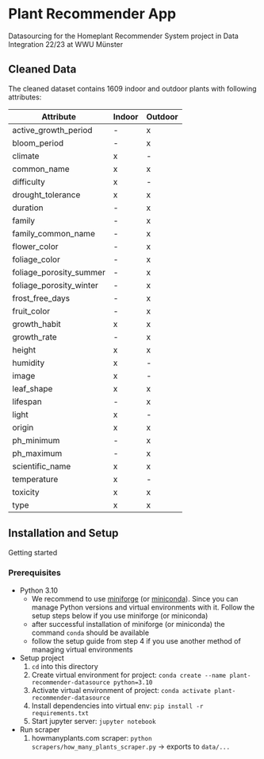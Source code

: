 # Plant Recommender App
Datasourcing for the Homeplant Recommender System project in Data Integration 22/23 at WWU Münster

## Cleaned Data

The cleaned dataset contains 1609 indoor and outdoor plants with following attributes:

| Attribute               | Indoor | Outdoor |
|-------------------------|--------|---------|
| active_growth_period    | -      | x       |
| bloom_period            | -      | x       |
| climate                 | x      | -       |
| common_name             | x      | x       |
| difficulty              | x      | -       |
| drought_tolerance       | x      | x       |
| duration                | -      | x       |
| family                  | -      | x       |
| family_common_name      | -      | x       |
| flower_color            | -      | x       |
| foliage_color           | -      | x       |
| foliage_porosity_summer | -      | x       |
| foliage_porosity_winter | -      | x       |
| frost_free_days         | -      | x       |
| fruit_color             | -      | x       |
| growth_habit            | x      | x       |
| growth_rate             | -      | x       |
| height                  | x      | x       |
| humidity                | x      | -       |
| image                   | x      | -       |
| leaf_shape              | x      | x       |
| lifespan                | -      | x       |
| light                   | x      | -       |
| origin                  | x      | x       |
| ph_minimum              | -      | x       |
| ph_maximum              | -      | x       |
| scientific_name         | x      | x       |
| temperature             | x      | -       |
| toxicity                | x      | x       |
| type                    | x      | x       |

## Installation and Setup

Getting started

### Prerequisites

- Python 3.10
    - We recommend to use [miniforge](https://github.com/conda-forge/miniforge#install) (or [miniconda](https://docs.conda.io/en/latest/miniconda.html)). Since you can manage Python versions and virtual environments with it. Follow the setup steps below if you use miniforge (or miniconda)
    - after successful installation of miniforge (or miniconda) the command `conda` should be available
    - follow the setup guide from step 4 if you use another method of managing virtual environments
- Setup project
    1. `cd` into this directory
    1. Create virtual environment for project: `conda create --name plant-recommender-datasource python=3.10`
    1. Activate virtual environment of project: `conda activate plant-recommender-datasource`
    1. Install dependencies into virtual env: `pip install -r requirements.txt`
    1. Start jupyter server: `jupyter notebook`
- Run scraper
    1. howmanyplants.com scraper: `python scrapers/how_many_plants_scraper.py` -> exports to `data/...`
